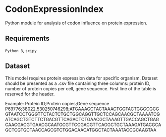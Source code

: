 # CodonExpressionIndex
Python module for analysis of codon influence on protein expression.

## Requirements
`Python 3`, `scipy`

## Dataset
This model requires protein expression data for specific organism.
Dataset should be presented as a .csv file containing three columns: protein ID, number of protein copies per cell, gene sequence.
First line of the table is reserved for the header.

Example:
  Protein ID;Protein copies;Gene sequence
    P69776;38022.530250746298;ATGAAAGCTACTAAACTGGTACTGGGCGCGGTAATCCTGGGTTCTACTCTGCTGGCAGGTTGCTCCAGCAACGCTAAAATCGATCAGCTGTCTTCTGACGTTCAGACTCTGAACGCTAAAGTTGACCAGCTGAGCAACGACGTGAACGCAATGCGTTCCGACGTTCAGGCTGCTAAAGATGACGCAGCTCGTGCTAACCAGCGTCTGGACAACATGGCTACTAAATACCGCAAGTAA
